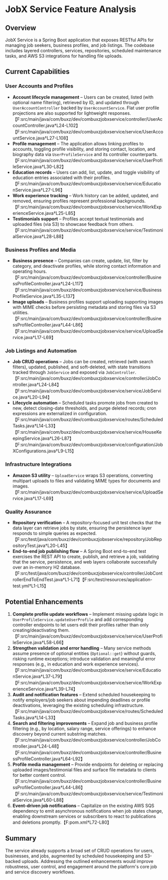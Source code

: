# JobX Service Feature Analysis

## Overview
JobX Service is a Spring Boot application that exposes RESTful APIs for managing job seekers, business profiles, and job listings. The codebase includes layered controllers, services, repositories, scheduled maintenance tasks, and AWS S3 integrations for handling file uploads.

## Current Capabilities
### User Accounts and Profiles
- **Account lifecycle management** – Users can be created, listed (with optional name filtering), retrieved by ID, and updated through `UserAccountController` backed by `UserAccountService`. Flat user profile projections are also supported for lightweight responses.【F:src/main/java/com/buxz/dev/combuxzjobxservice/controller/UserAccountController.java†L24-L102】【F:src/main/java/com/buxz/dev/combuxzjobxservice/service/UserAccountService.java†L27-L108】
- **Profile management** – The application allows linking profiles to accounts, toggling profile visibility, and storing contact, location, and biography data via `UserProfileService` and its controller counterparts.【F:src/main/java/com/buxz/dev/combuxzjobxservice/service/UserProfileService.java†L30-L82】
- **Education records** – Users can add, list, update, and toggle visibility of education entries associated with their profiles.【F:src/main/java/com/buxz/dev/combuxzjobxservice/service/EducationService.java†L27-L96】
- **Work experience tracking** – Work history can be added, updated, and removed, ensuring profiles represent professional backgrounds.【F:src/main/java/com/buxz/dev/combuxzjobxservice/service/WorkExperienceService.java†L25-L85】
- **Testimonials support** – Profiles accept textual testimonials and uploaded files (via S3) to showcase feedback from others.【F:src/main/java/com/buxz/dev/combuxzjobxservice/service/TestimonialService.java†L28-L88】

### Business Profiles and Media
- **Business presence** – Companies can create, update, list, filter by category, and deactivate profiles, while storing contact information and operating hours.【F:src/main/java/com/buxz/dev/combuxzjobxservice/controller/BusinessProfileController.java†L24-L117】【F:src/main/java/com/buxz/dev/combuxzjobxservice/service/BusinessProfileService.java†L35-L137】
- **Image uploads** – Business profiles support uploading supporting images with MIME checks before persisting metadata and storing files via S3 utilities.【F:src/main/java/com/buxz/dev/combuxzjobxservice/controller/BusinessProfileController.java†L44-L86】【F:src/main/java/com/buxz/dev/combuxzjobxservice/service/UploadService.java†L17-L69】

### Job Listings and Automation
- **Job CRUD operations** – Jobs can be created, retrieved (with search filters), updated, published, and soft-deleted, with state transitions tracked through `JobService` and exposed via `JobController`.【F:src/main/java/com/buxz/dev/combuxzjobxservice/controller/JobController.java†L24-L84】【F:src/main/java/com/buxz/dev/combuxzjobxservice/service/JobService.java†L20-L94】
- **Lifecycle automation** – Scheduled tasks promote jobs from created to new, detect closing-date thresholds, and purge deleted records; cron expressions are externalized in configuration.【F:src/main/java/com/buxz/dev/combuxzjobxservice/routes/ScheduledTasks.java†L14-L33】【F:src/main/java/com/buxz/dev/combuxzjobxservice/service/HouseKeepingService.java†L26-L87】【F:src/main/java/com/buxz/dev/combuxzjobxservice/configuration/JobXConfigurations.java†L9-L15】

### Infrastructure Integrations
- **Amazon S3 utility** – `UploadService` wraps S3 operations, converting multipart uploads to files and validating MIME types for documents and images.【F:src/main/java/com/buxz/dev/combuxzjobxservice/service/UploadService.java†L17-L69】

### Quality Assurance
- **Repository verification** – A repository-focused unit test checks that the data layer can retrieve jobs by state, ensuring the persistence layer responds to simple queries as expected.【F:src/test/java/com/buxz/dev/combuxzjobxservice/repository/JobRepositoryTest.java†L20-L45】
- **End-to-end job publishing flow** – A Spring Boot end-to-end test exercises the REST API to create, publish, and retrieve a job, validating that the service, persistence, and web layers collaborate successfully over an in-memory H2 database.【F:src/test/java/com/buxz/dev/combuxzjobxservice/controller/JobControllerEndToEndTest.java†L1-L71】【F:src/test/resources/application-test.yml†L1-L15】

## Potential Enhancements
1. **Complete profile update workflows** – Implement missing update logic in `UserProfileService.updateUserProfile` and add corresponding controller endpoints to let users edit their profiles rather than only creating/deactivating them.【F:src/main/java/com/buxz/dev/combuxzjobxservice/service/UserProfileService.java†L58-L66】
2. **Strengthen validation and error handling** – Many service methods assume presence of optional entities (`Optional::get`) without guards, risking runtime exceptions; introduce validation and meaningful error responses (e.g., in education and work experience services).【F:src/main/java/com/buxz/dev/combuxzjobxservice/service/EducationService.java†L37-L79】【F:src/main/java/com/buxz/dev/combuxzjobxservice/service/WorkExperienceService.java†L39-L74】
3. **Audit and notification features** – Extend scheduled housekeeping to notify employers/job seekers about impending deadlines or profile deactivations, leveraging the existing scheduling infrastructure.【F:src/main/java/com/buxz/dev/combuxzjobxservice/routes/ScheduledTasks.java†L14-L33】
4. **Search and filtering improvements** – Expand job and business profile filtering (e.g., by location, salary range, service offerings) to enhance discovery beyond current substring matches.【F:src/main/java/com/buxz/dev/combuxzjobxservice/controller/JobController.java†L24-L48】【F:src/main/java/com/buxz/dev/combuxzjobxservice/controller/BusinessProfileController.java†L64-L92】
5. **Profile media management** – Provide endpoints for deleting or replacing uploaded images/testimonial files and surface file metadata to clients for better content control.【F:src/main/java/com/buxz/dev/combuxzjobxservice/controller/BusinessProfileController.java†L44-L86】【F:src/main/java/com/buxz/dev/combuxzjobxservice/service/TestimonialService.java†L60-L88】
6. **Event-driven job notifications** – Capitalize on the existing AWS SQS dependency to emit asynchronous notifications when job states change, enabling downstream services or subscribers to react to publications and deletions promptly.【F:pom.xml†L72-L80】

## Summary
The service already supports a broad set of CRUD operations for users, businesses, and jobs, augmented by scheduled housekeeping and S3-backed uploads. Addressing the outlined enhancements would improve robustness, user control, and engagement around the platform's core job and service discovery workflows.
